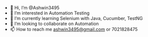 - 👋 Hi, I’m @Ashwin3495
- 👀 I’m interested in Automation Testing
- 🌱 I’m currently learning Selenium with Java, Cucumber, TestNG
- 💞️ I’m looking to collaborate on Automation
- 📫 How to reach me ashwin3495@gmail.com or 7021828475

<!---
Ashwin3495/Ashwin3495 is a ✨ special ✨ repository because its `README.md` (this file) appears on your GitHub profile.
You can click the Preview link to take a look at your changes.
--->
